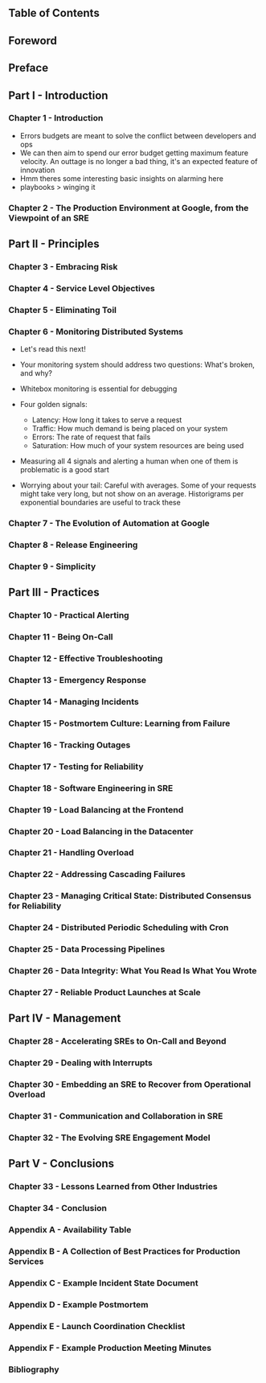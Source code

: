 ## Table of Contents
## Foreword
## Preface

## Part I - Introduction
### Chapter 1 - Introduction
- Errors budgets are meant to solve the conflict between developers and ops
- We can then aim to spend our error budget getting maximum feature velocity. An outtage is no longer a bad thing, it's an expected feature of innovation
- Hmm theres some interesting basic insights on alarming here
- playbooks > winging it

### Chapter 2 - The Production Environment at Google, from the Viewpoint of an SRE


## Part II - Principles
### Chapter 3 - Embracing Risk
### Chapter 4 - Service Level Objectives
### Chapter 5 - Eliminating Toil
### Chapter 6 - Monitoring Distributed Systems
- Let's read this next! 
- Your monitoring system should address two questions: What's broken, and why?
- Whitebox monitoring is essential for debugging

- Four golden signals:
    - Latency: How long it takes to serve a request
    - Traffic: How much demand is being placed on your system
    - Errors: The rate of request that fails
    - Saturation: How much of your system resources are being used
- Measuring all 4 signals and alerting a human when one of them is problematic is a good start
- Worrying about your tail: Careful with averages. Some of your requests might take very long, but not show on an average. Historigrams per exponential boundaries are useful to track these

### Chapter 7 - The Evolution of Automation at Google
### Chapter 8 - Release Engineering
### Chapter 9 - Simplicity

## Part III - Practices
### Chapter 10 - Practical Alerting
### Chapter 11 - Being On-Call
### Chapter 12 - Effective Troubleshooting
### Chapter 13 - Emergency Response
### Chapter 14 - Managing Incidents
### Chapter 15 - Postmortem Culture: Learning from Failure
### Chapter 16 - Tracking Outages
### Chapter 17 - Testing for Reliability
### Chapter 18 - Software Engineering in SRE
### Chapter 19 - Load Balancing at the Frontend
### Chapter 20 - Load Balancing in the Datacenter
### Chapter 21 - Handling Overload
### Chapter 22 - Addressing Cascading Failures
### Chapter 23 - Managing Critical State: Distributed Consensus for Reliability
### Chapter 24 - Distributed Periodic Scheduling with Cron

### Chapter 25 - Data Processing Pipelines


### Chapter 26 - Data Integrity: What You Read Is What You Wrote
### Chapter 27 - Reliable Product Launches at Scale

## Part IV - Management
### Chapter 28 - Accelerating SREs to On-Call and Beyond
### Chapter 29 - Dealing with Interrupts
### Chapter 30 - Embedding an SRE to Recover from Operational Overload
### Chapter 31 - Communication and Collaboration in SRE
### Chapter 32 - The Evolving SRE Engagement Model

## Part V - Conclusions
### Chapter 33 - Lessons Learned from Other Industries
### Chapter 34 - Conclusion
### Appendix A - Availability Table
### Appendix B - A Collection of Best Practices for Production Services
### Appendix C - Example Incident State Document
### Appendix D - Example Postmortem
### Appendix E - Launch Coordination Checklist
### Appendix F - Example Production Meeting Minutes
### Bibliography